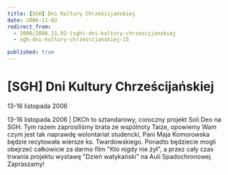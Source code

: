 ```yaml
---
title: [SGH] Dni Kultury Chrześcijańskiej
date: 2006-11-02
redirect_from: 
  - 2006/2006.11.02-(sgh)-dni-kultury-chrzescijanskiej
  - sgh-dni-kultury-chrzescijanskiej-15

published: true
---
```




# [SGH] Dni Kultury Chrześcijańskiej

<time>13-16 listopada 2006</time>

13-16 listopada 2006 | DKCh to sztandarowy, coroczny projekt Soli Deo na SGH. Tym razem zaprosiliśmy brata ze wspólnoty Taize, opowiemy Wam czym jest tak naprawdę wolontariat studencki, Pani Maja Komorowska będzie recytowała wiersze ks. Twardowskiego. Ponadto będziecie mogli obejrzeć całkowicie za darmo film "Kto nigdy nie żył", a przez cały czas trwania projektu wystawę "Dzień watykański" na Auli Spadochronowej. Zapraszamy!

<!--{{json:{"created_date":"2006-11-02 19:34:42","publish_down":"0000-00-00 00:00:00","id":"387"}}}-->